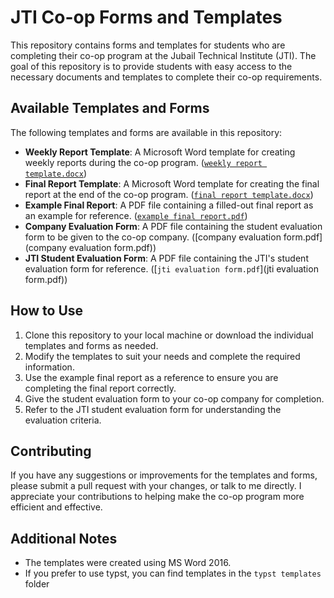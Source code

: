 # JTI Co-op Forms and Templates

This repository contains forms and templates for students who are completing their co-op program at the Jubail Technical Institute (JTI). The goal of this repository is to provide students with easy access to the necessary documents and templates to complete their co-op requirements.

## Available Templates and Forms

The following templates and forms are available in this repository:

- **Weekly Report Template**: A Microsoft Word template for creating weekly reports during the co-op program. ([`weekly report template.docx`](https://github.com/dyf-bits/jti-coop-resources/blob/master/final%20report%20template.docx))
- **Final Report Template**: A Microsoft Word template for creating the final report at the end of the co-op program. ([`final report template.docx`](https://github.com/dyf-bits/jti-coop-resources/blob/master/final%20report%20template.docx))
- **Example Final Report**: A PDF file containing a filled-out final report as an example for reference. ([`example final report.pdf`](https://github.com/dyf-bits/jti-coop-resources/blob/master/example%20final%20report.pdf))
- **Company Evaluation Form**: A PDF file containing the student evaluation form to be given to the co-op company. ([company evaluation form.pdf](company evaluation form.pdf))
- **JTI Student Evaluation Form**: A PDF file containing the JTI's student evaluation form for reference. ([`jti evaluation form.pdf`](jti evaluation form.pdf))

## How to Use

1.  Clone this repository to your local machine or download the individual templates and forms as needed.
2.  Modify the templates to suit your needs and complete the required information.
3.  Use the example final report as a reference to ensure you are completing the final report correctly.
4.  Give the student evaluation form to your co-op company for completion.
5.  Refer to the JTI student evaluation form for understanding the evaluation criteria.

## Contributing

If you have any suggestions or improvements for the templates and forms, please submit a pull request with your changes, or talk to me directly. I appreciate your contributions to helping make the co-op program more efficient and effective.

## Additional Notes

- The templates were created using MS Word 2016.
- If you prefer to use typst, you can find templates in the `typst templates` folder
